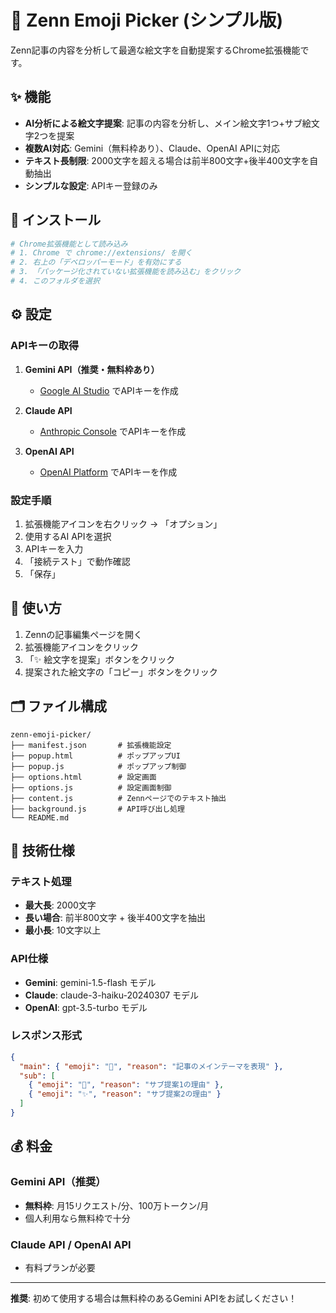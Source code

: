 # 🎨 Zenn Emoji Picker (シンプル版)

Zenn記事の内容を分析して最適な絵文字を自動提案するChrome拡張機能です。

## ✨ 機能

- **AI分析による絵文字提案**: 記事の内容を分析し、メイン絵文字1つ+サブ絵文字2つを提案
- **複数AI対応**: Gemini（無料枠あり）、Claude、OpenAI APIに対応
- **テキスト長制限**: 2000文字を超える場合は前半800文字+後半400文字を自動抽出
- **シンプルな設定**: APIキー登録のみ

## 🚀 インストール

```bash
# Chrome拡張機能として読み込み
# 1. Chrome で chrome://extensions/ を開く
# 2. 右上の「デベロッパーモード」を有効にする
# 3. 「パッケージ化されていない拡張機能を読み込む」をクリック
# 4. このフォルダを選択
```

## ⚙️ 設定

### APIキーの取得

1. **Gemini API（推奨・無料枠あり）**
   - [Google AI Studio](https://aistudio.google.com/app/apikey) でAPIキーを作成

2. **Claude API**
   - [Anthropic Console](https://console.anthropic.com/) でAPIキーを作成

3. **OpenAI API**
   - [OpenAI Platform](https://platform.openai.com/api-keys) でAPIキーを作成

### 設定手順

1. 拡張機能アイコンを右クリック → 「オプション」
2. 使用するAI APIを選択
3. APIキーを入力
4. 「接続テスト」で動作確認
5. 「保存」

## 📖 使い方

1. Zennの記事編集ページを開く
2. 拡張機能アイコンをクリック
3. 「✨ 絵文字を提案」ボタンをクリック
4. 提案された絵文字の「コピー」ボタンをクリック

## 🗂️ ファイル構成

```
zenn-emoji-picker/
├── manifest.json       # 拡張機能設定
├── popup.html          # ポップアップUI
├── popup.js            # ポップアップ制御
├── options.html        # 設定画面
├── options.js          # 設定画面制御
├── content.js          # Zennページでのテキスト抽出
├── background.js       # API呼び出し処理
└── README.md
```

## 🔧 技術仕様

### テキスト処理
- **最大長**: 2000文字
- **長い場合**: 前半800文字 + 後半400文字を抽出
- **最小長**: 10文字以上

### API仕様
- **Gemini**: gemini-1.5-flash モデル
- **Claude**: claude-3-haiku-20240307 モデル  
- **OpenAI**: gpt-3.5-turbo モデル

### レスポンス形式
```json
{
  "main": { "emoji": "🌸", "reason": "記事のメインテーマを表現" },
  "sub": [
    { "emoji": "🦋", "reason": "サブ提案1の理由" },
    { "emoji": "✨", "reason": "サブ提案2の理由" }
  ]
}
```

## 💰 料金

### Gemini API（推奨）
- **無料枠**: 月15リクエスト/分、100万トークン/月
- 個人利用なら無料枠で十分

### Claude API / OpenAI API
- 有料プランが必要

---

**推奨**: 初めて使用する場合は無料枠のあるGemini APIをお試しください！